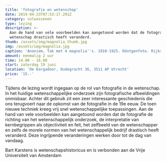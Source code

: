 ```yaml
---
title: 'fotografie en wetenschap'
date: 2019-04-23T07:53:17.291Z
category: volwassenen
type: lezing
description: >-
  Aan de hand van vele voorbeelden kan aangetoond worden dat de fotografie de
  wetenschap drastisch heeft veranderd.
thumb: /assets/img/magnolia_thumb.jpg
img: /assets/img/magnolia.jpg
caption: 'Anoniem, Tak met 4 magnolia''s. 1910-1925. Röntgenfoto. Rijksmuseum Amsterdam.'
amount: eenmalig 2 uur
time: 14.00 - 16.00
start: zaterdag 19 juni
location: 'De Kargadoor, Oudegracht 36, 3511 AP Utrecht'
price: '15.-'
---
```

Tijdens de lezing wordt ingegaan op de rol van fotografie in de wetenschap. In het huidige wetenschappelijke onderzoek zijn fotografische afbeeldingen onmisbaar. Achter dit gebruik zit een zeer interessante geschiedenis die ons terugvoert naar de opkomst van de fotografie in de 19e eeuw. De toen nieuwe techniek kreeg vrij snel wetenschappelijke toepassingen. Aan de hand van vele voorbeelden kan aangetoond worden dat de fotografie de richting van het wetenschappelijk onderzoek, de interpretatie van kernbegrippen als objectiviteit en feit, het zelfbeeld van de wetenschapper en zelfs de morele normen van het wetenschappelijk bedrijf drastisch heeft veranderd. Deze ingrijpende veranderingen werken door tot de dag van vandaag.

Bart Karstens is wetenschapshistoricus en is verbonden aan de Vrije Universiteit van Amsterdam
